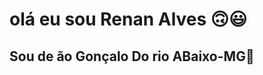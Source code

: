 # olá eu sou Renan Alves :upside_down_face::smiley:
## Sou de ão Gonçalo Do rio ABaixo-MG:thought_balloon: